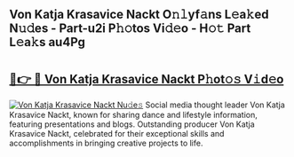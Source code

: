 ## Von Katja Krasavice Nackt O𝚗𝚕yf𝚊ns L𝚎a𝚔ed N𝚞𝚍es - Part-u2i P𝚑𝚘tos Vi𝚍𝚎o - H𝚘𝚝 Part L𝚎a𝚔s au4Pg

# <h2><a href="http://kf2h1j.oniu.top/?m=Von+Katja+Krasavice+Nackt">🔗👉 🔴 Von Katja Krasavice Nackt P𝚑ot𝚘𝚜 V𝚒d𝚎o</a></h2>

[![Von Katja Krasavice Nackt Nu𝚍e𝚜](https://i.imgur.com/0qMVB7G.gif)](http://kf2h1j.oniu.top/?m=Von+Katja+Krasavice+Nackt)
Social media thought leader Von Katja Krasavice Nackt, known for sharing dance and lifestyle information, featuring presentations and blogs. Outstanding producer Von Katja Krasavice Nackt, celebrated for their exceptional skills and accomplishments in bringing creative projects to life.  
